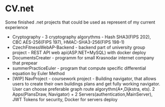 # CV.net
Some finished .net projects that could be used as represent of my current experience

- Cryptography - 3 cryptography algorythms - Hash SHA3(FIPS 202), CBC AES-256(FIPS 197), HMAC-SHA3-256(FIPS 198-1)
- CzechFitnessWebAP-Backend - backend part of university group project - REST API web api(ASP.NET+MySQL) with docker deploy
- DocumentsCreater - programm for small Krasnodar internet company that prepear
- summerPracticeEuler - program that compute specific differential equation by Euler Method
- [WIP] NavProject - coursework project - Building navigator, that allows users to create their own buildings plans and get fully working navigator. User can choose preferable graph route algorythm(A*,Dijkstra, ets). 2 Apps(PlansDraw, Navigator) + 2 Servers(authentication,MainServer), JWT Tokens for security, Docker for servers deploy
